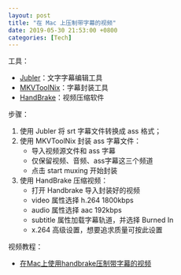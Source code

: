 ```yaml
---
layout: post
title: "在 Mac 上压制带字幕的视频"
date: 2019-05-30 21:53:00 +0800
categories: [Tech]
---
```


工具：

* [Jubler](http://www.jubler.org)：文字字幕编辑工具
* [MKVToolNix](https://mkvtoolnix.download/macos/)：字幕封装工具
* [HandBrake](https://handbrake.fr/downloads.php)：视频压缩软件

步骤：

1. 使用 Jubler 将 srt 字幕文件转换成 ass 格式；
2. 使用 MKVToolNix 封装 ass 字幕文件：
	* 导入视频源文件和 ass 字幕
	* 仅保留视频、音频、ass字幕这三个频道
	* 点击 start muxing 开始封装
3. 使用 HandBrake 压缩视频：
	* 打开 Handbrake 导入封装好的视频
	* video 属性选择 h.264 1800kbps
	* audio 属性选择 aac 192kbps
	* subtitle 属性加载字幕轨道，并选择 Burned In
	* x.264 高级设置，想要追求质量可按此设置

视频教程：

* [在Mac上使用handbrake压制带字幕的视频](https://www.bilibili.com/video/av5480766/)
